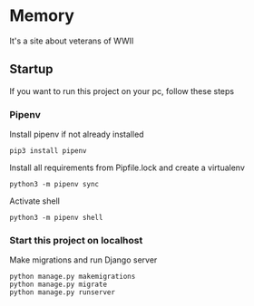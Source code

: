 # Memory

It's a site about veterans of WWII

## Startup

If you want to run this project on your pc, follow these steps

### Pipenv

Install pipenv if not already installed

```
pip3 install pipenv
```

Install all requirements from Pipfile.lock and create a virtualenv

```
python3 -m pipenv sync
```

Activate shell

```
python3 -m pipenv shell
```

### Start this project on localhost

Make migrations and run Django server

```
python manage.py makemigrations
python manage.py migrate
python manage.py runserver
```

